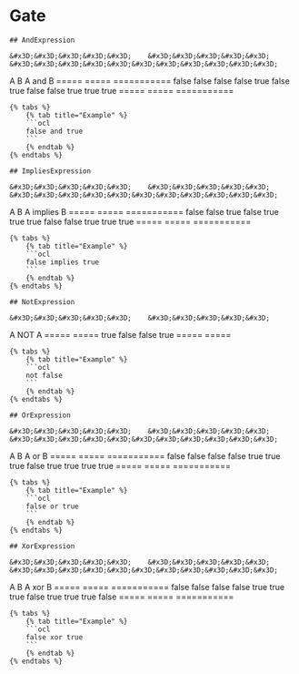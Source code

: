 # Gate

    ## AndExpression
    
    &#x3D;&#x3D;&#x3D;&#x3D;&#x3D;    &#x3D;&#x3D;&#x3D;&#x3D;&#x3D;   &#x3D;&#x3D;&#x3D;&#x3D;&#x3D;&#x3D;&#x3D;&#x3D;&#x3D;&#x3D;&#x3D;
A        B       A and B
&#x3D;&#x3D;&#x3D;&#x3D;&#x3D;    &#x3D;&#x3D;&#x3D;&#x3D;&#x3D;   &#x3D;&#x3D;&#x3D;&#x3D;&#x3D;&#x3D;&#x3D;&#x3D;&#x3D;&#x3D;&#x3D;
false    false   false
false    true    false
true     false   false
true     true    true
&#x3D;&#x3D;&#x3D;&#x3D;&#x3D;    &#x3D;&#x3D;&#x3D;&#x3D;&#x3D;   &#x3D;&#x3D;&#x3D;&#x3D;&#x3D;&#x3D;&#x3D;&#x3D;&#x3D;&#x3D;&#x3D;

    {% tabs %}
        {% tab title="Example" %}
        ```ocl
        false and true
        ```
        {% endtab %}
    {% endtabs %}

    ## ImpliesExpression
    
    &#x3D;&#x3D;&#x3D;&#x3D;&#x3D;    &#x3D;&#x3D;&#x3D;&#x3D;&#x3D;   &#x3D;&#x3D;&#x3D;&#x3D;&#x3D;&#x3D;&#x3D;&#x3D;&#x3D;&#x3D;&#x3D;
A        B       A implies B
&#x3D;&#x3D;&#x3D;&#x3D;&#x3D;    &#x3D;&#x3D;&#x3D;&#x3D;&#x3D;   &#x3D;&#x3D;&#x3D;&#x3D;&#x3D;&#x3D;&#x3D;&#x3D;&#x3D;&#x3D;&#x3D;
false    false   true
false    true    true
true     false   false
true     true    true
&#x3D;&#x3D;&#x3D;&#x3D;&#x3D;    &#x3D;&#x3D;&#x3D;&#x3D;&#x3D;   &#x3D;&#x3D;&#x3D;&#x3D;&#x3D;&#x3D;&#x3D;&#x3D;&#x3D;&#x3D;&#x3D;

    {% tabs %}
        {% tab title="Example" %}
        ```ocl
        false implies true
        ```
        {% endtab %}
    {% endtabs %}

    ## NotExpression
    
    &#x3D;&#x3D;&#x3D;&#x3D;&#x3D;    &#x3D;&#x3D;&#x3D;&#x3D;&#x3D;
A        NOT A
&#x3D;&#x3D;&#x3D;&#x3D;&#x3D;    &#x3D;&#x3D;&#x3D;&#x3D;&#x3D;
true     false
false    true
&#x3D;&#x3D;&#x3D;&#x3D;&#x3D;    &#x3D;&#x3D;&#x3D;&#x3D;&#x3D;

    {% tabs %}
        {% tab title="Example" %}
        ```ocl
        not false
        ```
        {% endtab %}
    {% endtabs %}

    ## OrExpression
    
    &#x3D;&#x3D;&#x3D;&#x3D;&#x3D;    &#x3D;&#x3D;&#x3D;&#x3D;&#x3D;   &#x3D;&#x3D;&#x3D;&#x3D;&#x3D;&#x3D;&#x3D;&#x3D;&#x3D;&#x3D;&#x3D;
A        B       A or B
&#x3D;&#x3D;&#x3D;&#x3D;&#x3D;    &#x3D;&#x3D;&#x3D;&#x3D;&#x3D;   &#x3D;&#x3D;&#x3D;&#x3D;&#x3D;&#x3D;&#x3D;&#x3D;&#x3D;&#x3D;&#x3D;
false    false   false
false    true    true
true     false   true
true     true    true
&#x3D;&#x3D;&#x3D;&#x3D;&#x3D;    &#x3D;&#x3D;&#x3D;&#x3D;&#x3D;   &#x3D;&#x3D;&#x3D;&#x3D;&#x3D;&#x3D;&#x3D;&#x3D;&#x3D;&#x3D;&#x3D;

    {% tabs %}
        {% tab title="Example" %}
        ```ocl
        false or true
        ```
        {% endtab %}
    {% endtabs %}

    ## XorExpression
    
    &#x3D;&#x3D;&#x3D;&#x3D;&#x3D;    &#x3D;&#x3D;&#x3D;&#x3D;&#x3D;   &#x3D;&#x3D;&#x3D;&#x3D;&#x3D;&#x3D;&#x3D;&#x3D;&#x3D;&#x3D;&#x3D;
A        B       A xor B
&#x3D;&#x3D;&#x3D;&#x3D;&#x3D;    &#x3D;&#x3D;&#x3D;&#x3D;&#x3D;   &#x3D;&#x3D;&#x3D;&#x3D;&#x3D;&#x3D;&#x3D;&#x3D;&#x3D;&#x3D;&#x3D;
false    false   false
false    true    true
true     false   true
true     true    false
&#x3D;&#x3D;&#x3D;&#x3D;&#x3D;    &#x3D;&#x3D;&#x3D;&#x3D;&#x3D;   &#x3D;&#x3D;&#x3D;&#x3D;&#x3D;&#x3D;&#x3D;&#x3D;&#x3D;&#x3D;&#x3D;

    {% tabs %}
        {% tab title="Example" %}
        ```ocl
        false xor true
        ```
        {% endtab %}
    {% endtabs %}

